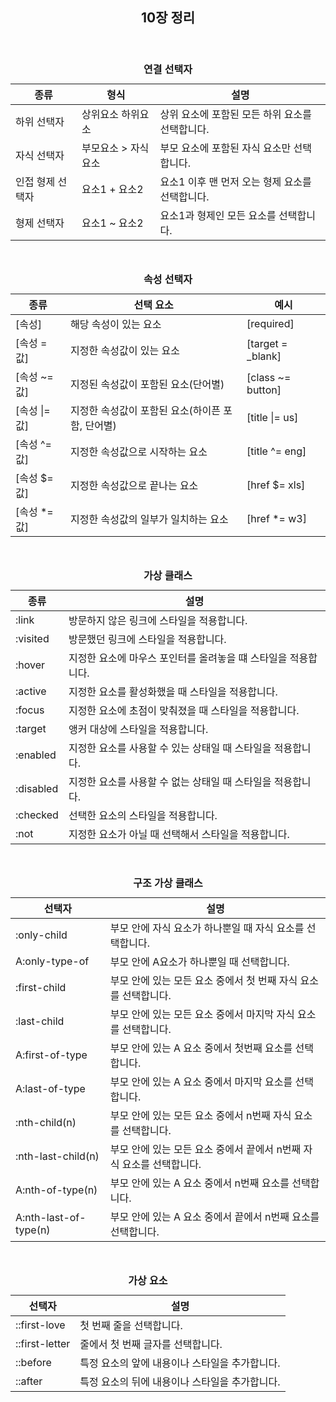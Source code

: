 <header>
  <h2>10장 정리</h2>
</header>

<body>
  <table>
    <caption><b>연결 선택자</b></caption>
    <thead>
      <tr>
        <th>종류</th>
        <th>형식</th>
        <th>설명</th>
      </tr>
    </thead>
    <tbody>
      <tr>
        <td>하위 선택자</td>
        <td>상위요소 하위요소</td>
        <td>상위 요소에 포함된 모든 하위 요소를 선택합니다.</td>
      </tr>
      <tr>
        <td>자식 선택자</td>
        <td>부모요소 > 자식요소</td>
        <td>부모 요소에 포함된 자식 요소만 선택합니다.</td>
      </tr>
      <tr>
        <td>인접 형제 선택자</td>
        <td>요소1 + 요소2</td>
        <td>요소1 이후 맨 먼저 오는 형제 요소를 선택합니다.</td>
      </tr>
      <tr>
        <td>형제 선택자</td>
        <td>요소1 ~ 요소2</td>
        <td>요소1과 형제인 모든 요소를 선택합니다.</td>
      </tr>
    </tbody>
  </table>
  <br>

  <table>
    <caption><b>속성 선택자</b></caption>
    <thead>
      <tr>
        <th>종류</th>
        <th>선택 요소</th>
        <th>예시</th>
      </tr>
    </thead>
    <tbody>
      <tr>
        <td>[속성]</td>
        <td>해당 속성이 있는 요소</td>
        <td>[required]</td>
      </tr>
      <tr>
        <td>[속성 = 값]</td>
        <td>지정한 속성값이 있는 요소</td>
        <td>[target = _blank]</td>
      </tr>
      <tr>
        <td>[속성 ~= 값]</td>
        <td>지정된 속성값이 포함된 요소(단어별)</td>
        <td>[class ~= button]</td>
      </tr>
      <tr>
        <td>[속성 |= 값]</td>
        <td>지정한 속성값이 포함된 요소(하이픈 포함, 단어별)</td>
        <td>[title |= us]</td>
      </tr>
      <tr>
        <td>[속성 ^= 값]</td>
        <td>지정한 속성값으로 시작하는 요소</td>
        <td>[title ^= eng]</td>
      </tr>
      <tr>
        <td>[속성 $= 값]</td>
        <td>지정한 속성값으로 끝나는 요소</td>
        <td>[href $= xls]</td>
      </tr>
      <tr>
        <td>[속성 *= 값]</td>
        <td>지정한 속성값의 일부가 일치하는 요소</td>
        <td>[href *= w3]</td>
      </tr>
    </tbody>
  </table>
  <br>

  <table>
    <caption><b>가상 클래스</b></caption>
    <thead>
      <tr>
        <th>종류</th>
        <th>설명</th>
      </tr>
    </thead>
    <tbody>
      <tr>
        <td>:link</td>
        <td>방문하지 않은 링크에 스타일을 적용합니다.</td>
      </tr>
      <tr>
        <td>:visited</td>
        <td>방문했던 링크에 스타일을 적용합니다.</td>
      </tr>
      <tr>
        <td>:hover</td>
        <td>지정한 요소에 마우스 포인터를 올려놓을 떄 스타일을 적용합니다.</td>
      </tr>
      <tr>
        <td>:active</td>
        <td>지정한 요소를 활성화했을 때 스타일을 적용합니다.</td>
      </tr>
      <tr>
        <td>:focus</td>
        <td>지정한 요소에 초점이 맞춰졌을 때 스타일을 적용합니다.</td>
      </tr>
      <tr>
        <td>:target</td>
        <td>앵커 대상에 스타일을 적용합니다.</td>
      </tr>
      <tr>
        <td>:enabled</td>
        <td>지정한 요소를 사용할 수 있는 상태일 때 스타일을 적용합니다.</td>
      </tr>
      <tr>
        <td>:disabled</td>
        <td>지정한 요소를 사용할 수 없는 상태일 때 스타일을 적용합니다.</td>
      </tr>
      <tr>
        <td>:checked</td>
        <td>선택한 요소의 스타일을 적용합니다.</td>
      </tr>
      <tr>
        <td>:not</td>
        <td>지정한 요소가 아닐 때 선택해서 스타일을 적용합니다.</td>
      </tr>
    </tbody>
  </table>
  <br>

  <table>
    <caption><b>구조 가상 클래스</b></caption>
    <thead>
      <tr>
        <th>선택자</th>
        <th>설명</th>
      </tr>
    </thead>
    <tbody>
      <tr>
        <td>:only-child</td>
        <td>부모 안에 자식 요소가 하나뿐일 때 자식 요소를 선택합니다.</td>
      </tr>
      <tr>
        <td>A:only-type-of</td>
        <td>부모 안에 A요소가 하나뿐일 때 선택합니다.</td>
      </tr>
      <tr>
        <td>:first-child</td>
        <td>부모 안에 있는 모든 요소 중에서 첫 번째 자식 요소를 선택합니다.</td>
      </tr>
      <tr>
        <td>:last-child</td>
        <td>부모 안에 있는 모든 요소 중에서 마지막 자식 요소를 선택합니다.</td>
      </tr>
      <tr>
        <td>A:first-of-type</td>
        <td>부모 안에 있는 A 요소 중에서 첫번째 요소를 선택합니다.</td>
      </tr>
      <tr>
        <td>A:last-of-type</td>
        <td>부모 안에 있는 A 요소 중에서 마지막 요소를 선택합니다.</td>
      </tr>
      <tr>
        <td>:nth-child(n)</td>
        <td>부모 안에 있는 모든 요소 중에서 n번째 자식 요소를 선택합니다.</td>
      </tr>
      <tr>
        <td>:nth-last-child(n)</td>
        <td>부모 안에 있는 모든 요소 중에서 끝에서 n번째 자식 요소를 선택합니다.</td>
      </tr>
      <tr>
        <td>A:nth-of-type(n)</td>
        <td>부모 안에 있는 A 요소 중에서 n번째 요소를 선택합니다.</td>
      </tr>
      <tr>
        <td>A:nth-last-of-type(n)</td>
        <td>부모 안에 있는 A 요소 중에서 끝에서 n번째 요소를 선택합니다.</td>
      </tr>
    </tbody>
  </table>
  <br>

  <table>
    <caption><b>가상 요소</b></caption>
    <thead>
      <tr>
        <th>선택자</th>
        <th>설명</th>
      </tr>
    </thead>
    <tbody>
      <tr>
        <td>::first-love</td>
        <td>첫 번째 줄을 선택합니다.</td>
      </tr>
      <tr>
        <td>::first-letter</td>
        <td>줄에서 첫 번째 글자를 선택합니다.</td>
      </tr>
      <tr>
        <td>::before</td>
        <td>특정 요소의 앞에 내용이나 스타일을 추가합니다.</td>
      </tr>
      <tr>
        <td>::after</td>
        <td>특정 요소의 뒤에 내용이나 스타일을 추가합니다.</td>
      </tr>
    </tbody>
  </table>
</body>
